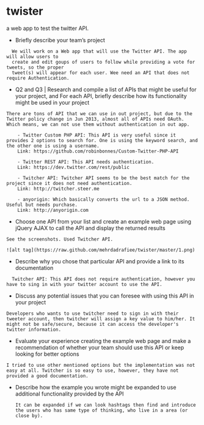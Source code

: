 # twister
a web app to test the twitter API.

- Briefly describe your team’s project

```
  We will work on a Web app that will use the Twitter API. The app will allow users to
  create and edit goups of users to follow while providing a vote for tweets, so the proper
  tweet(s) will appear for each user. Wee need an API that does not require Authentication.
```

- Q2 and Q3 | Research and compile a list of APIs that might be useful for your project, and For each API, briefly describe how its functionality might be used in your project

```
There are tons of API that we can use in out project, but due to the Twitter policy change in Jun 2013, almost all of APIs need OAuth. Which means, we can not use them without authentication in out app.

	- Twitter Custom PHP API: This API is very useful since it provides 2 options to search for. One is using the keyword search, and the other one is using a username.
	Link: https://github.com/robinbonnes/Custom-Twitter-PHP-API

	- Twitter REST API: This API needs authentication.
	Link: https://dev.twitter.com/rest/public

	- Twitcher API: Twitcher API seems to be the best match for the project since it does not need authentication.
	Link: http://twitcher.steer.me

	- anyorigin: Which basically converts the url to a JSON method. Useful but needs purchase.
	Link: http://anyorigin.com
  ```

- Choose one API from your list and create an example web page using jQuery AJAX to call the API and display the returned results

```
See the screenshots. Used Twitcher API.
```
	![alt tag](https://raw.github.com/mehrdadrafiee/twister/master/1.png)

- Describe why you chose that particular API and provide a link to its documentation

```
  Twitcher API: This API does not require authentication, however you have to sing in with your twitter account to use the API.
```

- Discuss any potential issues that you can foresee with using this API in your project

```
Developers who wants to use twitcher need to sign in with their tweeter account, then twitcher will assign a key value to him/her. It might not be safe/secure, because it can access the developer's twitter information.
```

- Evaluate your experience creating the example web page and make a recommendation of whether your team should use this API or keep looking for better options

 ```
 I tried to use other mentioned options but the implementation was not easy at all. Twitcher is so easy to use, however, they have not provided a good documentation.
 ```

- Describe how the example you wrote might be expanded to use additional functionality provided by the API

  ```
  It can be expanded if we can look hashtags then find and introduce the users who has same type of thinking, who live in a area (or close by).
  ```
